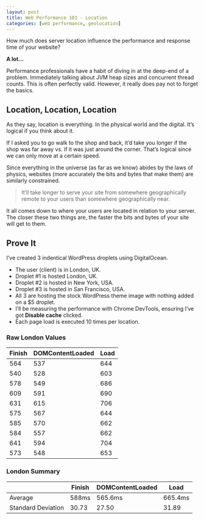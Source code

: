 ```yaml
---
layout: post
title: Web Performance 101 - Location
categories: [web performance, geolocation]
---
```


How much does server location influence the performance and response time of your website?

**A lot...**

Performance professionals have a habit of diving in at the deep-end of a problem. Immediately talking about JVM heap sizes and concurrent thread counts. This is often perfectly valid. However, it really does pay not to forget the basics.

## Location, Location, Location

As they say, location is everything. In the physical world and the digital. It’s logical if you think about it.

If I asked you to go walk to the shop and back, it’d take you longer if the shop was far away vs. if it was just around the corner. That’s logical since we can only move at a certain speed.

Since everything in the universe (as far as we know) abides by the laws of physics, websites (more accurately the bits and bytes that make them) are similarly constrained.

> It’ll take longer to serve your site from somewhere geographically remote to your users than somewhere geographically near.

It all comes down to where your users are located in relation to your server. The closer these two things are, the faster the bits and bytes of your site will get to them.

## Prove It

I’ve created 3 indentical WordPress droplets using DigitalOcean.

- The user (client) is in London, UK.
- Droplet #1 is hosted London, UK.
- Droplet #2 is hosted in New York, USA.
- Droplet #3 is hosted in San Francisco, USA.
- All 3 are hosting the stock WordPress theme image with nothing added on a $5 droplet.
- I’ll be measuring the performance with Chrome DevTools, ensuring I’ve got **Disable cache** clicked.
- Each page load is executed 10 times per location.
 

### Raw London Values

| Finish | DOMContentLoaded | Load |
|--------|------------------|------|
| 564    | 537              | 644  |
| 540    | 528              | 603  |
| 578    | 549              | 686  |
| 609    | 591              | 690  |
| 631    | 615	            | 706  |
| 575    | 567	            | 644  |
| 585    | 570	            | 662  |
| 584    | 557	            | 662  |
| 641    | 594	            | 704  |
| 573    | 548	            | 653  |
 
### London Summary

|                    | Finish | DOMContentLoaded | Load    |
|--------------------|--------|------------------|---------|
| Average            | 588ms  | 565.6ms          | 665.4ms |
| Standard Deviation | 30.73  | 27.50            | 31.89   |


